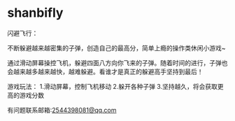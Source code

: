 # shanbifly

闪避飞行：

不断躲避越来越密集的子弹，创造自己的最高分，简单上瘾的操作类休闲小游戏~

通过滑动屏幕操控飞机，躲避四面八方向你飞来的子弹。随着时间的进行，子弹也会越来越多越来越快，越难躲避。看谁才是真正的躲避高手坚持到最后！

游戏玩法： 
1.滑动屏幕，控制飞机移动
2.躲开各种子弹
3.坚持越久，将会获取更高的游戏分数

有问题联系邮箱:2544398081@qq.com 
